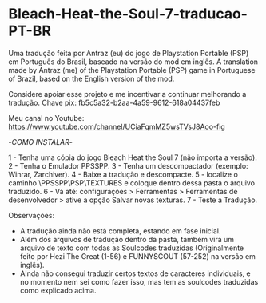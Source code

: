 # Bleach-Heat-the-Soul-7-traducao-PT-BR

Uma tradução feita por Antraz (eu) do jogo de Playstation Portable (PSP) em Português do Brasil, baseado na versão do mod em inglês.
A translation made by Antraz (me) of the Playstation Portable (PSP) game in Portuguese of Brazil, based on the English version of the mod.

Considere apoiar esse projeto e me incentivar a continuar melhorando a tradução.
Chave pix: fb5c5a32-b2aa-4a59-9612-618a04437feb

Meu canal no Youtube: https://www.youtube.com/channel/UCiaFqmMZ5wsTVsJ8Aoo-fig

-_COMO INSTALAR_-

1 - Tenha uma cópia do jogo Bleach Heat the Soul 7 (não importa a versão).
2 - Tenha o Emulador PPSSPP.
3 - Tenha um descompactador (exemplo: Winrar, Zarchiver).
4 - Baixe a tradução e descompacte.
5 - localize o caminho \PPSSPP\PSP\TEXTURES e coloque dentro dessa pasta o arquivo traduzido.
6 - Vá até: configurações > Ferramentas > Ferramentas de desenvolvedor > ative a opção Salvar novas texturas.
7 - Teste a Tradução.

Observações:
- A tradução ainda não está completa, estando em fase inicial.
- Além dos arquivos de tradução dentro da pasta, também virá um arquivo de texto com todas as Soulcodes traduzidas (Originalmente feito por  Hezi The Great (1-56) e FUNNYSCOUT (57-252) na versão em inglês).
- Ainda não consegui traduzir certos textos de caracteres individuais, e no momento nem sei como fazer isso, mas tem as soulcodes traduzidas como explicado acima.
